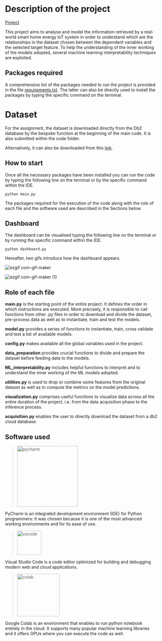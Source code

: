 # Description of the project

[Project](https://github.com/EdoardoGruppi/IoT_Assignment)

This project aims to analyse and model the information retrieved by a real-world smart home energy IoT system in order to understand which are the relationships in the dataset chosen between the dependent variables and the selected target feature. To help the understanding of the inner working of the models adopted, several machine learning interpretability techniques are exploited.

## Packages required

A comprehensive list of the packages needed to run the project is provided in the file [requirements.txt](https://github.com/EdoardoGruppi/IoT_Assignment/blob/main/requirements.txt). The latter can also be directly used to install the packages by typing the specific command on the terminal.

# Dataset

For the assignment, the dataset is downloaded directly from the Db2 database by the bespoke function at the beginning of the main code. It is also submitted within the code folder.

Alternatively, it can also be downloaded from this [link](https://www.kaggle.com/taranvee/smart-home-dataset-with-weather-information).

## How to start

Once all the necessary packages have been installed you can run the code by typing the following line on the terminal or by the specific command within the IDE.

```
python main.py
```

The packages required for the execution of the code along with the role of each file and the software used are described in the Sections below.

## Dashboard

The dashboard can be visualised typing the following line on the terminal or by running the specific command within the IDE.

```
python dashboard.py
```

Hereafter, two gifs introduce how the dashboard appears.

![ezgif com-gif-maker](https://user-images.githubusercontent.com/48513387/112954769-00f5ad80-913f-11eb-8e9a-7b171c471cd3.gif)

![ezgif com-gif-maker (1)](https://user-images.githubusercontent.com/48513387/112954810-0bb04280-913f-11eb-84cc-30793f5250d6.gif)

## Role of each file

**main.py** is the starting point of the entire project. It defines the order in which instructions are executed. More precisely, it is responsible to call functions from other .py files in order to download and divide the dataset, pre-process data as well as to instantiate, train and test the models.

**model.py** provides a series of functions to instantiate, train, cross validate and test a list of available models.

**config.py** makes available all the global variables used in the project.

**data_preparation** provides crucial functions to divide and prepare the dataset before feeding data to the models.

**ML_interpretability.py** includes helpful functions to interpret and to understand the inner working of the ML models adopted.

**utilities.py** is used to drop or combine some features from the original dataset as well as to compute the metrics on the model predictions.

**visualization.py** comprises useful functions to visualize data across all the entire duration of the project, i.e. from the data acquisition phase to the inference process.

**acquisition.py** enables the user to directly download the dataset from a db2 cloud database.

## Software used

> <img src="https://financesonline.com/uploads/2019/08/PyCharm_Logo1.png" width="200" alt="pycharm">

PyCharm is an integrated development environment (IDE) for Python programmers: it was chosen because it is one of the most advanced working environments and for its ease of use.

> <img src="https://user-images.githubusercontent.com/674621/71187801-14e60a80-2280-11ea-94c9-e56576f76baf.png" width="80" alt="vscode">

Visual Studio Code is a code editor optimized for building and debugging modern web and cloud applications.

> <img src="https://cdn-images-1.medium.com/max/1200/1*Lad06lrjlU9UZgSTHUoyfA.png" width="140" alt="colab">

Google Colab is an environment that enables to run python notebook entirely in the cloud. It supports many popular machine learning libraries and it offers GPUs where you can execute the code as well.
